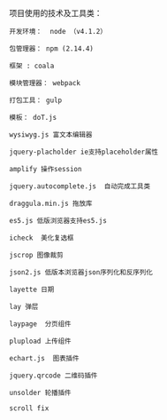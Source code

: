 项目使用的技术及工具类：

	开发环境：  node （v4.1.2）
	
	包管理器： npm (2.14.4)
	
	框架 : coala
	
	模块管理器： webpack
	
	打包工具： gulp
	
	模板： doT.js

	wysiwyg.js 富文本编辑器

	jquery-placholder ie支持placeholder属性

	amplify 操作session

	jquery.autocomplete.js  自动完成工具类

	draggula.min.js 拖放库

	es5.js 低版浏览器支持es5.js

	icheck  美化复选框

	jscrop 图像裁剪

	json2.js 低版本浏览器json序列化和反序列化

	layette 日期

	lay 弹层

	laypage  分页组件

	plupload 上传组件

	echart.js  图表插件

	jquery.qrcode 二维码插件

	unsolder 轮播插件
	
	scroll fix
